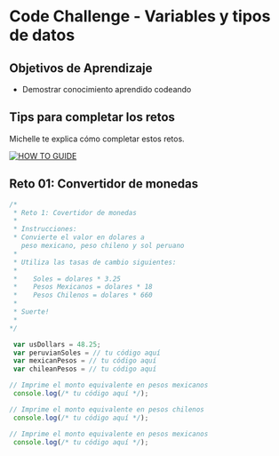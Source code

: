 # Code Challenge - Variables y tipos de datos

## Objetivos de Aprendizaje
- Demostrar conocimiento aprendido codeando

## Tips para completar los retos
Michelle te explica cómo completar estos retos.

[![HOW TO GUIDE](https://www.youtube.com/embed/_QTag-SbZ0o)](https://www.youtube.com/embed/_QTag-SbZ0o)


## Reto 01: Convertidor de monedas

```JavaScript
/*
 * Reto 1: Covertidor de monedas
 *
 * Instrucciones:
 * Convierte el valor en dolares a
   peso mexicano, peso chileno y sol peruano
 *
 * Utiliza las tasas de cambio siguientes:
 *
 *    Soles = dolares * 3.25
 *    Pesos Mexicanos = dolares * 18
 *    Pesos Chilenos = dolares * 660
 *
 * Suerte!
 *
*/

 var usDollars = 48.25;
 var peruvianSoles = // tu código aquí
 var mexicanPesos = // tu código aquí
 var chileanPesos = // tu código aquí

// Imprime el monto equivalente en pesos mexicanos
 console.log(/* tu código aquí */);

// Imprime el monto equivalente en pesos chilenos
 console.log(/* tu código aquí */);

// Imprime el monto equivalente en pesos mexicanos
 console.log(/* tu código aquí */);

 ```
